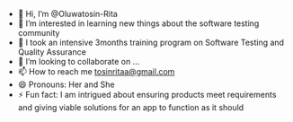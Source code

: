 - 👋 Hi, I’m @Oluwatosin-Rita
- 👀 I’m interested in learning new things about the software testing community
- 🌱 I took an intensive 3months training program on Software Testing and Quality Assurance
- 💞️ I’m looking to collaborate on ...
- 📫 How to reach me tosinritaa@gmail.com
- 😄 Pronouns: Her and She
- ⚡ Fun fact: I am intrigued about ensuring products meet requirements and giving viable solutions for an app to function as it should

<!---
Oluwatosin-Rita/Oluwatosin-Rita is a ✨ special ✨ repository because its `README.md` (this file) appears on your GitHub profile.
You can click the Preview link to take a look at your changes.
--->

